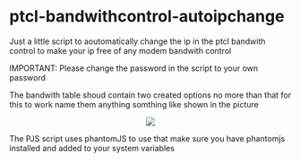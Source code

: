 # ptcl-bandwithcontrol-autoipchange

Just a little script to aoutomatically change the ip in the ptcl bandwith control to make your ip free of any modem bandwith control

IMPORTANT: Please change the password in the script to your own password

The bandwith table shoud contain two created options no more than that for this to work name them anything somthing like shown in the picture

<p align="center"><img src="https://github.com/zarar7576/ptcl-bandwithcontrol-autoipchange/blob/master/pics/bandwidth_conrol_screen.png" /></p>

The PJS script uses phantomJS to use that make sure you have phantomjs installed and added to your system variables
